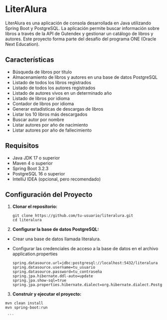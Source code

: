 # LiterAlura

LiterAlura es una aplicación de consola desarrollada en Java utilizando Spring Boot y PostgreSQL. La aplicación permite buscar información sobre libros a través de la API de Gutendex y gestionar un catálogo de libros y autores. Este proyecto forma parte del desafío del programa ONE (Oracle Next Education).

## Características

- Búsqueda de libros por título
- Almacenamiento de libros y autores en una base de datos PostgreSQL
- Listado de todos los libros registrados
- Listado de todos los autores registrados
- Listado de autores vivos en un determinado año
- Listado de libros por idioma
- Contador de libros por idioma
- Generar estadísticas de descargas de libros
- Listar los 10 libros más descargados
- Buscar autor por nombre
- Listar autores por año de nacimiento
- Listar autores por año de fallecimiento

## Requisitos

- Java JDK 17 o superior
- Maven 4 o superior
- Spring Boot 3.2.3
- PostgreSQL 16 o superior
- IntelliJ IDEA (opcional, pero recomendado)

## Configuración del Proyecto

1. **Clonar el repositorio:**

   ```
   git clone https://github.com/tu-usuario/literalura.git
   cd literalura

2. **Configurar la base de datos PostgreSQL:**

- Crear una base de datos llamada literalura.
- Configurar las credenciales de acceso a la base de datos en el archivo application.properties

   ```
   spring.datasource.url=jdbc:postgresql://localhost:5432/literalura
   spring.datasource.username=tu_usuario
   spring.datasource.password=tu_contraseña
   spring.jpa.hibernate.ddl-auto=update
   spring.jpa.show-sql=true
   spring.jpa.properties.hibernate.dialect=org.hibernate.dialect.PostgreSQLDialect

 3. **Construir y ejecutar el proyecto:**

   ```
   mvn clean install
   mvn spring-boot:run

	```



